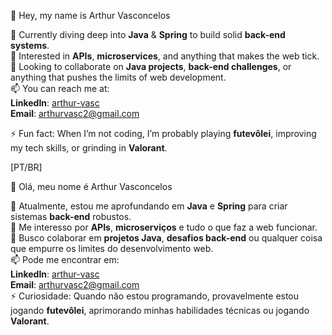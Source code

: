 👋 Hey, my name is Arthur Vasconcelos

🌱 Currently diving deep into **Java** & **Spring** to build solid **back-end systems**.  
👀 Interested in **APIs**, **microservices**, and anything that makes the web tick.  
💞️ Looking to collaborate on **Java projects**, **back-end challenges**, or anything that pushes the limits of web development.  
📫 You can reach me at:  
   **LinkedIn**: [arthur-vasc](https://www.linkedin.com/in/arthur-vasc)  
   **Email**: arthurvasc2@gmail.com

⚡ Fun fact: When I’m not coding, I’m probably playing **futevôlei**, improving my tech skills, or grinding in **Valorant**.  

[PT/BR]

👋 Olá, meu nome é Arthur Vasconcelos 

🌱 Atualmente, estou me aprofundando em **Java** e **Spring** para criar sistemas **back-end** robustos.  
👀 Me interesso por **APIs**, **microserviços** e tudo o que faz a web funcionar.  
💞️ Busco colaborar em **projetos Java**, **desafios back-end** ou qualquer coisa que empurre os limites do desenvolvimento web.  
📫 Pode me encontrar em:  
   **LinkedIn**: [arthur-vasc](https://www.linkedin.com/in/arthur-vasc)  
   **Email**: arthurvasc2@gmail.com   
⚡ Curiosidade: Quando não estou programando, provavelmente estou jogando **futevôlei**, aprimorando minhas habilidades técnicas ou jogando **Valorant**.  
